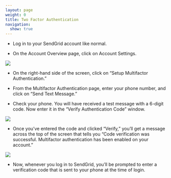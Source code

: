 ```yaml
---
layout: page
weight: 0
title: Two Factor Authentication
navigation:
  show: true
---
```


* Log in to your SendGrid account like normal.

* On the Account Overview page, click on Account Settings.

![]({{root_url}}/images/account_settings.png)

* On the right-hand side of the screen, click on “Setup Multifactor Authentication.”

* From the Multifactor Authentication page, enter your phone number, and click on “Send Text Message.”

* Check your phone.  You will have received a test message with a 6-digit code.  Now enter it in the “Verify Authentication Code” window.

![]({{root_url}}/images/configure_multifactor.png)

* Once you’ve entered the code and clicked “Verify,” you’ll get a message across the top of the screen that tells you “Code verification was successful.  Multifactor authentication has been enabled on your account.”

![]({{root_url}}/images/multifactor_confirmation.png)

* Now, whenever you log in to SendGrid, you’ll be prompted to enter a verification code that is sent to your phone at the time of login.
